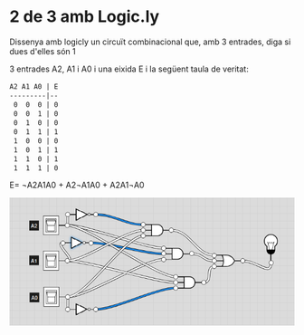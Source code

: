 # 2 de 3 amb Logic.ly
Dissenya amb logicly un circuït combinacional que, amb 3 entrades, diga si dues d'elles són 1

3 entrades A2, A1 i A0 i una eixida E i la següent taula de veritat:
~~~
A2 A1 A0 | E
---------|--
 0  0  0 | 0
 0  0  1 | 0
 0  1  0 | 0
 0  1  1 | 1
 1  0  0 | 0
 1  0  1 | 1
 1  1  0 | 1
 1  1  1 | 0
~~~
 E= ¬A2A1A0 + A2¬A1A0 + A2A1¬A0 
 
![2de3](/images/2de3.png)
